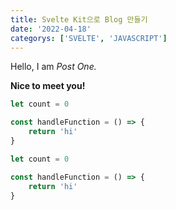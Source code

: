 ```yaml
---
title: Svelte Kit으로 Blog 만들기
date: '2022-04-18'
categorys: ['SVELTE', 'JAVASCRIPT']
---
```


Hello, I am _Post One._

**Nice to meet you!**

```js
let count = 0

const handleFunction = () => {
	return 'hi'
}
```

```js
let count = 0

const handleFunction = () => {
	return 'hi'
}
```
